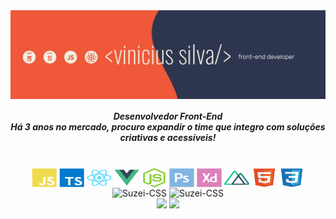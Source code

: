 <img align="center" src="https://github.com/Suzei/Suzei/blob/main/GITHUB%20HEADER.png"/>
<div>
  <h5 align= "center">Desenvolvedor Front-End <br /> Há 3 anos no mercado, procuro expandir o time que integro com soluções criativas e acessíveis!</h5>
</div>

<div>
  <div style="display: inline_block"align="center"><br>
  <img align="center" alt="Suzei-Js" height="30" width="40" src="https://raw.githubusercontent.com/devicons/devicon/master/icons/javascript/javascript-plain.svg">
  <img align="center" alt="Suzei-Ts" height="30" width="40" src="https://raw.githubusercontent.com/devicons/devicon/master/icons/typescript/typescript-plain.svg">
  <img align="center" alt="Suzei-React" height="30" width="40" src="https://raw.githubusercontent.com/devicons/devicon/master/icons/react/react-original.svg">
  <img align="center" alt="Suzei-Vue" height="30" width="40" src="https://raw.githubusercontent.com/devicons/devicon/master/icons/vuejs/vuejs-original.svg">
      <img align="center" alt="Suzei-Ts" height="30" width="40" src="https://raw.githubusercontent.com/devicons/devicon/master/icons/nodejs/nodejs-original.svg">
      <img align="center" alt="Suzei-Ts" height="30" width="40" src="https://raw.githubusercontent.com/devicons/devicon/master/icons/photoshop/photoshop-plain.svg">
        <img align="center" alt="Suzei-Ts" height="30" width="40" src="https://raw.githubusercontent.com/devicons/devicon/master/icons/xd/xd-plain.svg">


  <img align="center" alt="Suzei-Ts" height="30" width="40" src="https://raw.githubusercontent.com/devicons/devicon/master/icons/nuxtjs/nuxtjs-original.svg">
  <img align="center" alt="Suzei-HTML" height="30" width="40" src="https://raw.githubusercontent.com/devicons/devicon/master/icons/html5/html5-original.svg">
  <img align="center" alt="Suzei-CSS" height="30" width="40" src="https://raw.githubusercontent.com/devicons/devicon/master/icons/css3/css3-original.svg">
  <img align="center" alt="Suzei-CSS" height="40" width="40" src="https://img.icons8.com/color/452/sass.png">
  <img align="center" alt="Suzei-CSS" height="40" width="40" src="https://img.icons8.com/color/452/bootstrap.png">
   
</div>
  
  <div align="center">
  <a href = "mailto:silvaviniciusdev@gmail.com"><img src="https://img.shields.io/badge/-Gmail-%23333?style=for-the-badge&logo=gmail&logoColor=white" target="_blank"></a>
   <a href="https://www.linkedin.com/in/silva-viniciusdev/" target="_blank"><img src="https://img.shields.io/badge/-LinkedIn-%230077B5?style=for-the-badge&logo=linkedin&logoColor=white" target="_blank"></a>
  </div>
